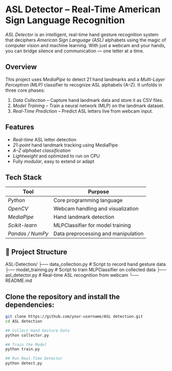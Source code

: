 # ASL Detector – Real-Time American Sign Language Recognition

*ASL Detector* is an intelligent, real-time hand gesture recognition system that deciphers *American Sign Language (ASL)* alphabets using the magic of computer vision and machine learning. With just a webcam and your hands, you can bridge silence and communication — one letter at a time.

## Overview

This project uses *MediaPipe* to detect 21 hand landmarks and a *Multi-Layer Perceptron (MLP)* classifier to recognize ASL alphabets (A–Z). It unfolds in three core phases:

1. *Data Collection* – Capture hand landmark data and store it as CSV files.
2. *Model Training* – Train a neural network (MLP) on the landmark dataset.
3. *Real-Time Prediction* – Predict ASL letters live from webcam input.

## Features

- *Real-time* ASL letter detection  
- *21-point* hand landmark tracking using MediaPipe  
- *A–Z alphabet classification*  
- *Lightweight* and optimized to run on CPU  
- Fully *modular*, easy to extend or adapt  

## Tech Stack
| Tool                            | Purpose                                                |                      
|------------------------ |-----------------------------------------  |
| *Python*                 | Core programming language              |
| *OpenCV*               | Webcam handling and visualization    |
| *MediaPipe*           | Hand landmark detection                    |
| *Scikit-learn*          | MLPClassifier for model training          |
| *Pandas / NumPy* | Data preprocessing and manipulation |

## 📂 Project Structure

ASL-Detection/
├── data_collection.py # Script to record hand gesture data
├── model_training.py # Script to train MLPClassifier on collected data
├── asl_detector.py # Real-time ASL recognition from webcam
└── README.md 

## Clone the repository and install the dependencies:

```bash
git clone https://github.com/your-username/ASL detection.git
cd ASL detection

## Collect Hand Gesture Data
python collector.py

## Train the Model
python train.py

## Run Real-Time Detector
python detect.py
